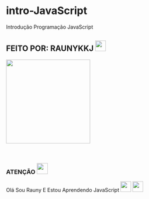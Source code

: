 # intro-JavaScript
 Introdução Programação JavaScript
## FEITO POR: RAUNYKKJ <img src="https://github.com/TheDudeThatCode/TheDudeThatCode/blob/master/Assets/Hi.gif" width="29px">
<p>
<img src="https://gifdb.com/images/high/meliodas-black-mark-cnliycz7ztda93un.gif" width="230" height="230"/>
</p>
<br>


 
</details>

### ATENÇÃO <img src="https://github.com/TheDudeThatCode/TheDudeThatCode/blob/master/Assets/Mario_Hello_Big.gif?raw=true" width="30" height="30"/>
Olá Sou Rauny E Estou Aprendendo JavaScript <img src="https://github.com/TheDudeThatCode/TheDudeThatCode/blob/master/Assets/Medal.gif?raw=true" width="29px"/> 
<img src="https://github.com/TheDudeThatCode/TheDudeThatCode/blob/master/Assets/Designer.gif?raw=true" width="29px"/>
</div>